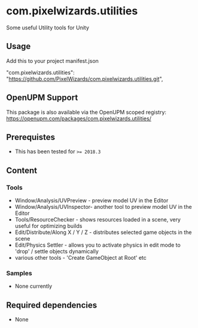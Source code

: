 com.pixelwizards.utilities
=========================

Some useful Utility tools for Unity

Usage
--------------

Add this to your project manifest.json

"com.pixelwizards.utilities": "https://github.com/PixelWizards/com.pixelwizards.utilities.git",

OpenUPM Support
----------------

This package is also available via the OpenUPM scoped registry: 
https://openupm.com/packages/com.pixelwizards.utilities/

Prerequistes
---------------
* This has been tested for `>= 2018.3`

Content
----------------

### Tools

* Window/Analysis/UVPreview - preview model UV in the Editor
* Window/Analysis/UVInspector- another tool to preview model UV in the Editor
* Tools/ResourceChecker - shows resources loaded in a scene, very useful for optimizing builds
* Edit/Distribute/Along X / Y / Z - distributes selected game objects in the scene
* Edit/Physics Settler - allows you to activate physics in edit mode to 'drop' / settle objects dynamically
* various other tools - 'Create GameObject at Root' etc

### Samples

* None currently

Required dependencies
---------------
* None 
